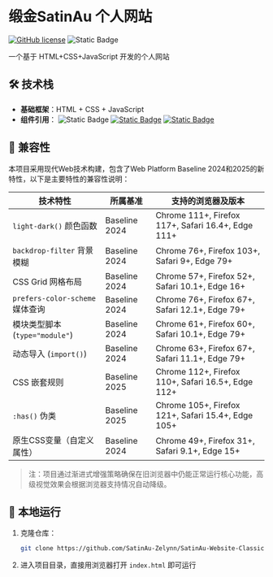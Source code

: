 # 缎金SatinAu 个人网站

[![GitHub license](https://img.shields.io/github/license/SatinAu-Zelynn/SatinAu-Website-Classic)](LICENSE)
![Static Badge](https://img.shields.io/badge/tech-HTML5%2FCSS3%2FJS-blue)


一个基于 HTML+CSS+JavaScript 开发的个人网站


## 🛠️ 技术栈

- **基础框架**：HTML + CSS + JavaScript
- **组件引用**：
![Static Badge](https://img.shields.io/badge/Markdown%20rendering-marked.js-cyan)
[![Static Badge](https://img.shields.io/badge/Custom%20right%20click%20menu-CRCMenu.v2.js-yellow?logo=github)](https://github.com/add-qwq/Custom-Right-Click-Menu)
[![Static Badge](https://img.shields.io/badge/Image%20viewing-Viewer.js-pink?logo=github)](https://github.com/godShira/Viewerjs)


## 🔄 兼容性

本项目采用现代Web技术构建，包含了Web Platform Baseline 2024和2025的新特性，以下是主要特性的兼容性说明：

| 技术特性 | 所属基准 | 支持的浏览器及版本 |
|---------|---------|-------------------|
| `light-dark()` 颜色函数 | Baseline 2024 | Chrome 111+, Firefox 117+, Safari 16.4+, Edge 111+ |
| `backdrop-filter` 背景模糊 | Baseline 2024 | Chrome 76+, Firefox 103+, Safari 9+, Edge 79+ |
| CSS Grid 网格布局 | Baseline 2024 | Chrome 57+, Firefox 52+, Safari 10.1+, Edge 16+ |
| `prefers-color-scheme` 媒体查询 | Baseline 2024 | Chrome 76+, Firefox 67+, Safari 12.1+, Edge 79+ |
| 模块类型脚本 (`type="module"`) | Baseline 2024 | Chrome 61+, Firefox 60+, Safari 10.1+, Edge 79+ |
| 动态导入 (`import()`) | Baseline 2024 | Chrome 63+, Firefox 67+, Safari 11.1+, Edge 79+ |
| CSS 嵌套规则 | Baseline 2025 | Chrome 112+, Firefox 110+, Safari 16.5+, Edge 112+ |
| `:has()` 伪类 | Baseline 2025 | Chrome 105+, Firefox 121+, Safari 15.4+, Edge 105+ |
| 原生CSS变量（自定义属性） | Baseline 2024 | Chrome 49+, Firefox 31+, Safari 9.1+, Edge 15+ |

> 注：项目通过渐进式增强策略确保在旧浏览器中仍能正常运行核心功能，高级视觉效果会根据浏览器支持情况自动降级。


## 🚀 本地运行

1. 克隆仓库：
   ```bash
   git clone https://github.com/SatinAu-Zelynn/SatinAu-Website-Classic.git
   ```

2. 进入项目目录，直接用浏览器打开 `index.html` 即可运行